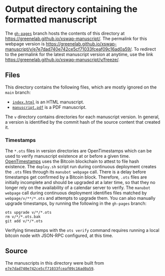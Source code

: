 # Output directory containing the formatted manuscript

The [`gh-pages`](https://github.com/greenelab/xswap-manuscript/tree/gh-pages) branch hosts the contents of this directory at <https://greenelab.github.io/xswap-manuscript/>.
The permalink for this webpage version is <https://greenelab.github.io/xswap-manuscript/v/e7e7dad740e742ce5cf71033fceaf09c16ad0a59/>.
To redirect to the permalink for the latest manuscript version at anytime, use the link <https://greenelab.github.io/xswap-manuscript/v/freeze/>.

## Files

This directory contains the following files, which are mostly ignored on the `main` branch:

+ [`index.html`](index.html) is an HTML manuscript.
+ [`manuscript.pdf`](manuscript.pdf) is a PDF manuscript.

The `v` directory contains directories for each manuscript version.
In general, a version is identified by the commit hash of the source content that created it.

### Timestamps

The `*.ots` files in version directories are OpenTimestamps which can be used to verify manuscript existence at or before a given time.
[OpenTimestamps](https://opentimestamps.org/) uses the Bitcoin blockchain to attest to file hash existence.
The `deploy.sh` script run during continuous deployment creates the `.ots` files through its `manubot webpage` call.
There is a delay before timestamps get confirmed by a Bitcoin block.
Therefore, `.ots` files are initially incomplete and should be upgraded at a later time, so that they no longer rely on the availability of a calendar server to verify.
The `manubot webpage` call during continuous deployment identifies files matched by `webpage/v/**/*.ots` and attempts to upgrade them.
You can also manually upgrade timestamps, by running the following in the `gh-pages` branch:

```shell
ots upgrade v/*/*.ots
rm v/*/*.ots.bak
git add v/*/*.ots
```

Verifying timestamps with the `ots verify` command requires running a local bitcoin node with JSON-RPC configured, at this time.

## Source

The manuscripts in this directory were built from
[`e7e7dad740e742ce5cf71033fceaf09c16ad0a59`](https://github.com/greenelab/xswap-manuscript/commit/e7e7dad740e742ce5cf71033fceaf09c16ad0a59).

